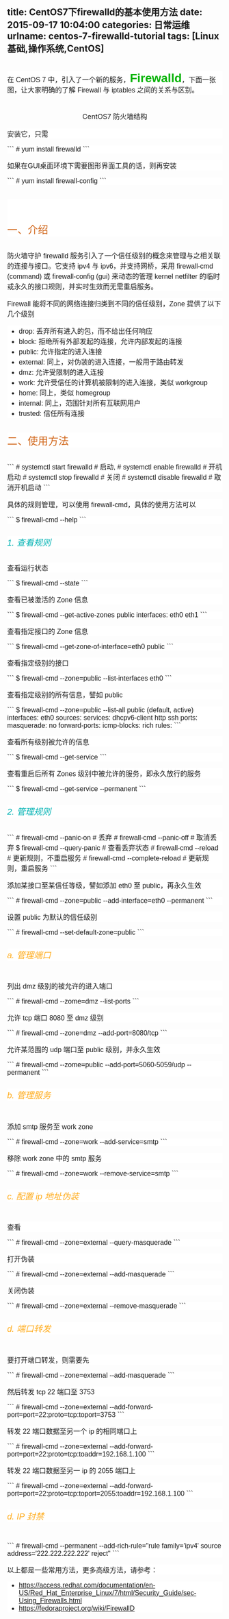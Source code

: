 title: CentOS7下firewalld的基本使用方法
date: 2015-09-17 10:04:00
categories: 日常运维
urlname: centos-7-firewalld-tutorial
tags: [Linux基础,操作系统,CentOS]
---
<h2 class="title" style="font-family:Tahoma, Arial, Helvetica, sans-serif;font-weight:500;color:#00B300;font-size:28px;background-color:rgba(255, 255, 255, 0.835294);">
	<span style="color:#1A1A1A;font-size:16px;line-height:1.5;">在 CentOS 7 中，引入了一个新的服务，</span><strong>Firewalld</strong><span style="color:#1A1A1A;font-size:16px;line-height:1.5;">，下面一张图，让大家明确的了解 Firewall 与 iptables 之间的关系与区别。</span> 
</h2>
<p style="text-align:center;">
	<img src="/images/tp_old/image/20150918/20150918232838_34297.png" alt="" /> 
</p>
<p style="text-align:center;">
	<span style="color:#1A1A1A;font-size:16px;line-height:24px;">CentOS7 防火墙结构</span> 
</p>
<p style="color:#1A1A1A;font-family:Tahoma, Arial, Helvetica, sans-serif;font-size:16px;background-color:rgba(255, 255, 255, 0.835294);">
	安装它，只需
</p>
<div class="highlight" style="color:#1A1A1A;font-family:Tahoma, Arial, Helvetica, sans-serif;font-size:16px;background-color:rgba(255, 255, 255, 0.835294);">
```
# yum install firewalld
```
</div>
<p style="color:#1A1A1A;font-family:Tahoma, Arial, Helvetica, sans-serif;font-size:16px;background-color:rgba(255, 255, 255, 0.835294);">
	如果在GUI桌面环境下需要图形界面工具的话，则再安装
</p>
<div class="highlight" style="color:#1A1A1A;font-family:Tahoma, Arial, Helvetica, sans-serif;font-size:16px;background-color:rgba(255, 255, 255, 0.835294);">
```
# yum install firewall-config
```
</div>
<h4 style="font-family:Tahoma, Arial, Helvetica, sans-serif;font-weight:500;color:#D2691E;font-size:24px;background-color:rgba(255, 255, 255, 0.835294);">
	<p>
		<!--more-->
	</p>
	<p>
		<br />
	</p>
一、介绍
</h4>
<p style="color:#1A1A1A;font-family:Tahoma, Arial, Helvetica, sans-serif;font-size:16px;background-color:rgba(255, 255, 255, 0.835294);">
	防火墙守护 firewalld 服务引入了一个信任级别的概念来管理与之相关联的连接与接口。它支持 ipv4 与 ipv6，并支持网桥，采用 firewall-cmd (command) 或 firewall-config (gui) 来动态的管理 kernel netfilter 的临时或永久的接口规则，并实时生效而无需重启服务。
</p>
<p style="color:#1A1A1A;font-family:Tahoma, Arial, Helvetica, sans-serif;font-size:16px;background-color:rgba(255, 255, 255, 0.835294);">
	Firewall 能将不同的网络连接归类到不同的信任级别，Zone 提供了以下几个级别
</p>
<ul style="color:#1A1A1A;font-family:Tahoma, Arial, Helvetica, sans-serif;font-size:16px;background-color:rgba(255, 255, 255, 0.835294);">
	<li>
		drop: 丢弃所有进入的包，而不给出任何响应
	</li>
	<li>
		block: 拒绝所有外部发起的连接，允许内部发起的连接
	</li>
	<li>
		public: 允许指定的进入连接
	</li>
	<li>
		external: 同上，对伪装的进入连接，一般用于路由转发
	</li>
	<li>
		dmz: 允许受限制的进入连接
	</li>
	<li>
		work: 允许受信任的计算机被限制的进入连接，类似 workgroup
	</li>
	<li>
		home: 同上，类似 homegroup
	</li>
	<li>
		internal: 同上，范围针对所有互联网用户
	</li>
	<li>
		trusted: 信任所有连接
	</li>
</ul>
<h4 style="font-family:Tahoma, Arial, Helvetica, sans-serif;font-weight:500;color:#D2691E;font-size:24px;background-color:rgba(255, 255, 255, 0.835294);">
	二、使用方法
</h4>
<div class="highlight" style="color:#1A1A1A;font-family:Tahoma, Arial, Helvetica, sans-serif;font-size:16px;background-color:rgba(255, 255, 255, 0.835294);">
```
# systemctl start firewalld         # 启动,
# systemctl enable firewalld        # 开机启动
# systemctl stop firewalld          # 关闭
# systemctl disable firewalld       # 取消开机启动
```
</div>
<p style="color:#1A1A1A;font-family:Tahoma, Arial, Helvetica, sans-serif;font-size:16px;background-color:rgba(255, 255, 255, 0.835294);">
	具体的规则管理，可以使用&nbsp;firewall-cmd，具体的使用方法可以
</p>
<div class="highlight" style="color:#1A1A1A;font-family:Tahoma, Arial, Helvetica, sans-serif;font-size:16px;background-color:rgba(255, 255, 255, 0.835294);">
```
$ firewall-cmd --help
```
</div>
<h5 style="font-family:Tahoma, Arial, Helvetica, sans-serif;font-weight:500;color:#00B2B3;font-size:20px;background-color:rgba(255, 255, 255, 0.835294);">
	1. 查看规则
</h5>
<p style="color:#1A1A1A;font-family:Tahoma, Arial, Helvetica, sans-serif;font-size:16px;background-color:rgba(255, 255, 255, 0.835294);">
	查看运行状态
</p>
<div class="highlight" style="color:#1A1A1A;font-family:Tahoma, Arial, Helvetica, sans-serif;font-size:16px;background-color:rgba(255, 255, 255, 0.835294);">
```
$ firewall-cmd --state
```
</div>
<p style="color:#1A1A1A;font-family:Tahoma, Arial, Helvetica, sans-serif;font-size:16px;background-color:rgba(255, 255, 255, 0.835294);">
	查看已被激活的 Zone 信息
</p>
<div class="highlight" style="color:#1A1A1A;font-family:Tahoma, Arial, Helvetica, sans-serif;font-size:16px;background-color:rgba(255, 255, 255, 0.835294);">
```
$ firewall-cmd --get-active-zones
public
  interfaces: eth0 eth1
```
</div>
<p style="color:#1A1A1A;font-family:Tahoma, Arial, Helvetica, sans-serif;font-size:16px;background-color:rgba(255, 255, 255, 0.835294);">
	查看指定接口的 Zone 信息
</p>
<div class="highlight" style="color:#1A1A1A;font-family:Tahoma, Arial, Helvetica, sans-serif;font-size:16px;background-color:rgba(255, 255, 255, 0.835294);">
```
$ firewall-cmd --get-zone-of-interface=eth0
public
```
</div>
<p style="color:#1A1A1A;font-family:Tahoma, Arial, Helvetica, sans-serif;font-size:16px;background-color:rgba(255, 255, 255, 0.835294);">
	查看指定级别的接口
</p>
<div class="highlight" style="color:#1A1A1A;font-family:Tahoma, Arial, Helvetica, sans-serif;font-size:16px;background-color:rgba(255, 255, 255, 0.835294);">
```
$ firewall-cmd --zone=public --list-interfaces
eth0
```
</div>
<p style="color:#1A1A1A;font-family:Tahoma, Arial, Helvetica, sans-serif;font-size:16px;background-color:rgba(255, 255, 255, 0.835294);">
	查看指定级别的所有信息，譬如 public
</p>
<div class="highlight" style="color:#1A1A1A;font-family:Tahoma, Arial, Helvetica, sans-serif;font-size:16px;background-color:rgba(255, 255, 255, 0.835294);">
```
$ firewall-cmd --zone=public --list-all
public (default, active)
  interfaces: eth0
  sources:
  services: dhcpv6-client http ssh
  ports:
  masquerade: no
  forward-ports:
  icmp-blocks:
  rich rules:
```
</div>
<p style="color:#1A1A1A;font-family:Tahoma, Arial, Helvetica, sans-serif;font-size:16px;background-color:rgba(255, 255, 255, 0.835294);">
	查看所有级别被允许的信息
</p>
<div class="highlight" style="color:#1A1A1A;font-family:Tahoma, Arial, Helvetica, sans-serif;font-size:16px;background-color:rgba(255, 255, 255, 0.835294);">
```
$ firewall-cmd --get-service
```
</div>
<p style="color:#1A1A1A;font-family:Tahoma, Arial, Helvetica, sans-serif;font-size:16px;background-color:rgba(255, 255, 255, 0.835294);">
	查看重启后所有 Zones 级别中被允许的服务，即永久放行的服务
</p>
<div class="highlight" style="color:#1A1A1A;font-family:Tahoma, Arial, Helvetica, sans-serif;font-size:16px;background-color:rgba(255, 255, 255, 0.835294);">
```
$ firewall-cmd --get-service --permanent
```
</div>
<h5 style="font-family:Tahoma, Arial, Helvetica, sans-serif;font-weight:500;color:#00B2B3;font-size:20px;background-color:rgba(255, 255, 255, 0.835294);">
	2. 管理规则
</h5>
<div class="highlight" style="color:#1A1A1A;font-family:Tahoma, Arial, Helvetica, sans-serif;font-size:16px;background-color:rgba(255, 255, 255, 0.835294);">
```
# firewall-cmd --panic-on           # 丢弃
# firewall-cmd --panic-off          # 取消丢弃
$ firewall-cmd --query-panic        # 查看丢弃状态
# firewall-cmd --reload             # 更新规则，不重启服务
# firewall-cmd --complete-reload    # 更新规则，重启服务
```
</div>
<p style="color:#1A1A1A;font-family:Tahoma, Arial, Helvetica, sans-serif;font-size:16px;background-color:rgba(255, 255, 255, 0.835294);">
	添加某接口至某信任等级，譬如添加 eth0 至 public，再永久生效
</p>
<div class="highlight" style="color:#1A1A1A;font-family:Tahoma, Arial, Helvetica, sans-serif;font-size:16px;background-color:rgba(255, 255, 255, 0.835294);">
```
# firewall-cmd --zone=public --add-interface=eth0 --permanent
```
</div>
<p style="color:#1A1A1A;font-family:Tahoma, Arial, Helvetica, sans-serif;font-size:16px;background-color:rgba(255, 255, 255, 0.835294);">
	设置 public 为默认的信任级别
</p>
<div class="highlight" style="color:#1A1A1A;font-family:Tahoma, Arial, Helvetica, sans-serif;font-size:16px;background-color:rgba(255, 255, 255, 0.835294);">
```
# firewall-cmd --set-default-zone=public
```
</div>
<h6 style="font-family:Tahoma, Arial, Helvetica, sans-serif;font-weight:500;color:#FFAC1C;font-size:20px;background-color:rgba(255, 255, 255, 0.835294);">
	a. 管理端口
</h6>
<p style="color:#1A1A1A;font-family:Tahoma, Arial, Helvetica, sans-serif;font-size:16px;background-color:rgba(255, 255, 255, 0.835294);">
	列出 dmz 级别的被允许的进入端口
</p>
<div class="highlight" style="color:#1A1A1A;font-family:Tahoma, Arial, Helvetica, sans-serif;font-size:16px;background-color:rgba(255, 255, 255, 0.835294);">
```
# firewall-cmd --zome=dmz --list-ports
```
</div>
<p style="color:#1A1A1A;font-family:Tahoma, Arial, Helvetica, sans-serif;font-size:16px;background-color:rgba(255, 255, 255, 0.835294);">
	允许 tcp 端口 8080 至 dmz 级别
</p>
<div class="highlight" style="color:#1A1A1A;font-family:Tahoma, Arial, Helvetica, sans-serif;font-size:16px;background-color:rgba(255, 255, 255, 0.835294);">
```
# firewall-cmd --zone=dmz --add-port=8080/tcp
```
</div>
<p style="color:#1A1A1A;font-family:Tahoma, Arial, Helvetica, sans-serif;font-size:16px;background-color:rgba(255, 255, 255, 0.835294);">
	允许某范围的 udp 端口至 public 级别，并永久生效
</p>
<div class="highlight" style="color:#1A1A1A;font-family:Tahoma, Arial, Helvetica, sans-serif;font-size:16px;background-color:rgba(255, 255, 255, 0.835294);">
```
# firewall-cmd --zome=public --add-port=5060-5059/udp --permanent
```
</div>
<h6 style="font-family:Tahoma, Arial, Helvetica, sans-serif;font-weight:500;color:#FFAC1C;font-size:20px;background-color:rgba(255, 255, 255, 0.835294);">
	b. 管理服务
</h6>
<p style="color:#1A1A1A;font-family:Tahoma, Arial, Helvetica, sans-serif;font-size:16px;background-color:rgba(255, 255, 255, 0.835294);">
	添加 smtp 服务至 work zone
</p>
<div class="highlight" style="color:#1A1A1A;font-family:Tahoma, Arial, Helvetica, sans-serif;font-size:16px;background-color:rgba(255, 255, 255, 0.835294);">
```
# firewall-cmd --zone=work --add-service=smtp
```
</div>
<p style="color:#1A1A1A;font-family:Tahoma, Arial, Helvetica, sans-serif;font-size:16px;background-color:rgba(255, 255, 255, 0.835294);">
	移除 work zone 中的 smtp 服务
</p>
<div class="highlight" style="color:#1A1A1A;font-family:Tahoma, Arial, Helvetica, sans-serif;font-size:16px;background-color:rgba(255, 255, 255, 0.835294);">
```
# firewall-cmd --zone=work --remove-service=smtp
```
</div>
<h6 style="font-family:Tahoma, Arial, Helvetica, sans-serif;font-weight:500;color:#FFAC1C;font-size:20px;background-color:rgba(255, 255, 255, 0.835294);">
	c. 配置 ip 地址伪装
</h6>
<p style="color:#1A1A1A;font-family:Tahoma, Arial, Helvetica, sans-serif;font-size:16px;background-color:rgba(255, 255, 255, 0.835294);">
	查看
</p>
<div class="highlight" style="color:#1A1A1A;font-family:Tahoma, Arial, Helvetica, sans-serif;font-size:16px;background-color:rgba(255, 255, 255, 0.835294);">
```
# firewall-cmd --zone=external --query-masquerade
```
</div>
<p style="color:#1A1A1A;font-family:Tahoma, Arial, Helvetica, sans-serif;font-size:16px;background-color:rgba(255, 255, 255, 0.835294);">
	打开伪装
</p>
<div class="highlight" style="color:#1A1A1A;font-family:Tahoma, Arial, Helvetica, sans-serif;font-size:16px;background-color:rgba(255, 255, 255, 0.835294);">
```
# firewall-cmd --zone=external --add-masquerade
```
</div>
<p style="color:#1A1A1A;font-family:Tahoma, Arial, Helvetica, sans-serif;font-size:16px;background-color:rgba(255, 255, 255, 0.835294);">
	关闭伪装
</p>
<div class="highlight" style="color:#1A1A1A;font-family:Tahoma, Arial, Helvetica, sans-serif;font-size:16px;background-color:rgba(255, 255, 255, 0.835294);">
```
# firewall-cmd --zone=external --remove-masquerade
```
</div>
<h6 style="font-family:Tahoma, Arial, Helvetica, sans-serif;font-weight:500;color:#FFAC1C;font-size:20px;background-color:rgba(255, 255, 255, 0.835294);">
	d. 端口转发
</h6>
<p style="color:#1A1A1A;font-family:Tahoma, Arial, Helvetica, sans-serif;font-size:16px;background-color:rgba(255, 255, 255, 0.835294);">
	要打开端口转发，则需要先
</p>
<div class="highlight" style="color:#1A1A1A;font-family:Tahoma, Arial, Helvetica, sans-serif;font-size:16px;background-color:rgba(255, 255, 255, 0.835294);">
```
# firewall-cmd --zone=external --add-masquerade
```
</div>
<p style="color:#1A1A1A;font-family:Tahoma, Arial, Helvetica, sans-serif;font-size:16px;background-color:rgba(255, 255, 255, 0.835294);">
	然后转发 tcp 22 端口至 3753
</p>
<div class="highlight" style="color:#1A1A1A;font-family:Tahoma, Arial, Helvetica, sans-serif;font-size:16px;background-color:rgba(255, 255, 255, 0.835294);">
```
# firewall-cmd --zone=external --add-forward-port=port=22:proto=tcp:toport=3753
```
</div>
<p style="color:#1A1A1A;font-family:Tahoma, Arial, Helvetica, sans-serif;font-size:16px;background-color:rgba(255, 255, 255, 0.835294);">
	转发 22 端口数据至另一个 ip 的相同端口上
</p>
<div class="highlight" style="color:#1A1A1A;font-family:Tahoma, Arial, Helvetica, sans-serif;font-size:16px;background-color:rgba(255, 255, 255, 0.835294);">
```
# firewall-cmd --zone=external --add-forward-port=port=22:proto=tcp:toaddr=192.168.1.100
```
</div>
<p style="color:#1A1A1A;font-family:Tahoma, Arial, Helvetica, sans-serif;font-size:16px;background-color:rgba(255, 255, 255, 0.835294);">
	转发 22 端口数据至另一 ip 的 2055 端口上
</p>
<div class="highlight" style="color:#1A1A1A;font-family:Tahoma, Arial, Helvetica, sans-serif;font-size:16px;background-color:rgba(255, 255, 255, 0.835294);">
```
# firewall-cmd --zone=external --add-forward-port=port=22:proto=tcp:toport=2055:toaddr=192.168.1.100
```
</div>
<h6 style="font-family:Tahoma, Arial, Helvetica, sans-serif;font-weight:500;color:#FFAC1C;font-size:20px;background-color:rgba(255, 255, 255, 0.835294);">
	d. IP 封禁
</h6>
<div class="highlight" style="color:#1A1A1A;font-family:Tahoma, Arial, Helvetica, sans-serif;font-size:16px;background-color:rgba(255, 255, 255, 0.835294);">
```
# firewall-cmd --permanent --add-rich-rule="rule family='ipv4' source address='222.222.222.222' reject"
```
</div>
<p style="color:#1A1A1A;font-family:Tahoma, Arial, Helvetica, sans-serif;font-size:16px;background-color:rgba(255, 255, 255, 0.835294);">
	以上都是一些常用方法，更多高级方法，请参考：
</p>
<ul style="color:#1A1A1A;font-family:Tahoma, Arial, Helvetica, sans-serif;font-size:16px;background-color:rgba(255, 255, 255, 0.835294);">
	<li>
		<a href="https://access.redhat.com/documentation/en-US/Red_Hat_Enterprise_Linux/7/html/Security_Guide/sec-Using_Firewalls.html" target="_blank">https://access.redhat.com/documentation/en-US/Red_Hat_Enterprise_Linux/7/html/Security_Guide/sec-Using_Firewalls.html</a> 
	</li>
	<li>
		<a href="https://fedoraproject.org/wiki/FirewallD" target="_blank">https://fedoraproject.org/wiki/FirewallD</a> 
	</li>
</ul>